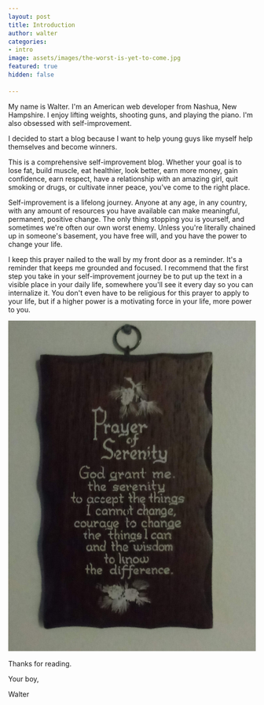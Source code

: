 ```yaml
---
layout: post
title: Introduction
author: walter
categories:
- intro
image: assets/images/the-worst-is-yet-to-come.jpg
featured: true
hidden: false

---
```

My name is Walter. I'm an American web developer from Nashua, New Hampshire. I enjoy lifting weights, shooting guns, and playing the piano. I'm also obsessed with self-improvement.

I decided to start a blog because I want to help young guys like myself help themselves and become winners.

This is a comprehensive self-improvement blog. Whether your goal is to lose fat, build muscle, eat healthier, look better, earn more money, gain confidence, earn respect, have a relationship with an amazing girl, quit smoking or drugs, or cultivate inner peace, you've come to the right place.

Self-improvement is a lifelong journey. Anyone at any age, in any country, with any amount of resources you have available can make meaningful, permanent, positive change. The only thing stopping you is yourself, and sometimes we're often our own worst enemy. Unless you're literally chained up in someone's basement, you have free will, and you have the power to change your life.

I keep this prayer nailed to the wall by my front door as a reminder. It's a reminder that keeps me grounded and focused. I recommend that the first step you take in your self-improvement journey be to put up the text in a visible place in your daily life, somewhere you'll see it every day so you can internalize it. You don't even have to be religious for this prayer to apply to your life, but if a higher power is a motivating force in your life, more power to you.

<img src="../assets/images/prayer-of-serenity.jpg" title="Prayer of Serenity" alt="God grant me the serenity to accept the things I cannot change, courage to change the things I can, and the wisdom to know the difference." />

Thanks for reading.

Your boy,

Walter
